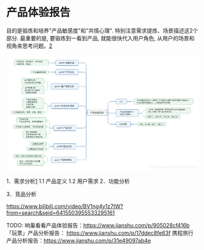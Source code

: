 # 产品体验报告

目的是锻炼和培养"产品敏感度"和"共情心理". 特别注意需求提炼、场景描述这2个部分. 最重要的是, 要锻炼到一看到产品, 就能很快代入用户角色, 从用户的场景和视角来思考问题。[2]

![产品体验报告基本结构[3]](../img/product_experience_mindmap.png)

1．需求分析[1]
1.1 产品定义
1.2 用户需求
2．功能分析

3．竞品分析

https://www.bilibili.com/video/BV1ng4y1z7tW?from=search&seid=6415503955533295161

TODO:
响巢看看产品体验报告：https://www.jianshu.com/p/905028cf416b
「玩票」产品分析报告： https://www.jianshu.com/p/17ddec8fe63f
携程旅行产品分析报告：https://www.jianshu.com/p/31e49097ab4e


[1]: https://www.jianshu.com/p/9fff898ce6bd
[2]: https://www.zhihu.com/people/woyaonuliya/postss
[3]: https://g.yuque.com/zhongguodianxinyanjiuyuan/bgso10/fqs7tp
